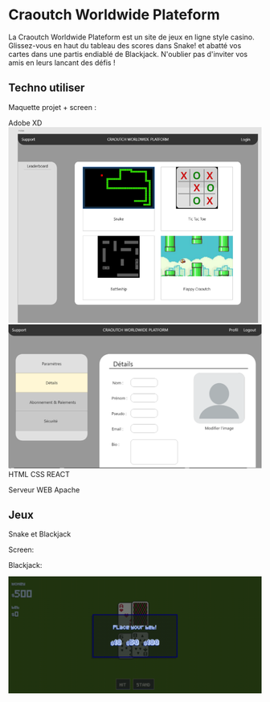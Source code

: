 # Craoutch Worldwide Plateform

La Craoutch Worldwide Plateform est un site de jeux en ligne style casino.
Glissez-vous en haut du tableau des scores dans Snake! et abatté vos cartes dans une partis endiablé de Blackjack.
N'oublier pas d'inviter vos amis en leurs lancant des défis !

## Techno utiliser 

Maquette projet + screen :

Adobe XD 
 ![page d'acceuil](https://github.com/exender/projet-web/blob/main/img/screenview.png)
 ![profil](https://github.com/exender/projet-web/blob/main/img/profil.png)
HTML CSS REACT 

Serveur WEB Apache 

## Jeux

Snake et Blackjack

Screen:

Blackjack:


 ![blackjack](https://github.com/exender/projet-web/blob/main/img/blackjack.png)
